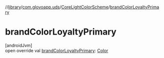 //[library](../../../index.md)/[com.glovoapp.uds](../index.md)/[CoreLightColorScheme](index.md)/[brandColorLoyaltyPrimary](brand-color-loyalty-primary.md)

# brandColorLoyaltyPrimary

[androidJvm]\
open override val [brandColorLoyaltyPrimary](brand-color-loyalty-primary.md): [Color](https://developer.android.com/reference/kotlin/androidx/compose/ui/graphics/Color.html)
